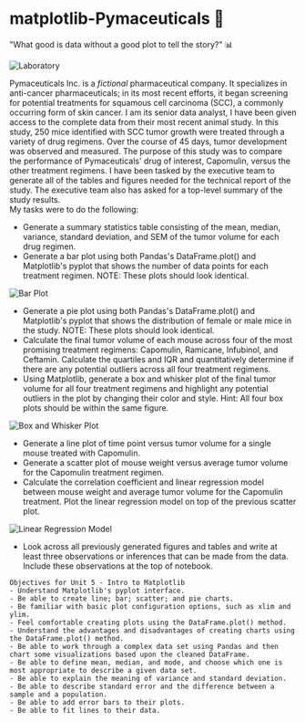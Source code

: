 # matplotlib-Pymaceuticals 💊
"What good is data without a good plot to tell the story?" 📊  

![Laboratory](https://github.com/RutgersCodingBootcamp/RU-JER-DATA-PT-01-2020/blob/master/02-Homework/05-Matplotlib/Instructions/Images/Laboratory.jpg?raw=true)  


Pymaceuticals Inc. is a *fictional* pharmaceutical company. It specializes in anti-cancer pharmaceuticals; in its most recent efforts, it began screening for potential treatments for squamous cell carcinoma (SCC), a commonly occurring form of skin cancer. I am its senior data analyst, I have been given access to the complete data from their most recent animal study. In this study, 250 mice identified with SCC tumor growth were treated through a variety of drug regimens. Over the course of 45 days, tumor development was observed and measured. The purpose of this study was to compare the performance of Pymaceuticals' drug of interest, Capomulin, versus the other treatment regimens. I have been tasked by the executive team to generate all of the tables and figures needed for the technical report of the study. The executive team also has asked for a top-level summary of the study results.  
My tasks were to do the following:
- Generate a summary statistics table consisting of the mean, median, variance, standard deviation, and SEM of the tumor volume for each drug regimen.
- Generate a bar plot using both Pandas's DataFrame.plot() and Matplotlib's pyplot that shows the number of data points for each treatment regimen. NOTE: These plots should look identical.  

![Bar Plot](https://github.com/ognjenstrbanovic/matplotlib-challenge/blob/master/screenshots/Bar%20Plot%20Screen%20Shot.jpg?raw=true)  

- Generate a pie plot using both Pandas's DataFrame.plot() and Matplotlib's pyplot that shows the distribution of female or male mice in the study. NOTE: These plots should look identical.
- Calculate the final tumor volume of each mouse across four of the most promising treatment regimens: Capomulin, Ramicane, Infubinol, and Ceftamin. Calculate the quartiles and IQR and quantitatively determine if there are any potential outliers across all four treatment regimens.
- Using Matplotlib, generate a box and whisker plot of the final tumor volume for all four treatment regimens and highlight any potential outliers in the plot by changing their color and style. Hint: All four box plots should be within the same figure.  

![Box and Whisker Plot](https://github.com/ognjenstrbanovic/matplotlib-challenge/blob/master/screenshots/Box%20and%20Whisker%20Plot.jpg?raw=true)  

- Generate a line plot of time point versus tumor volume for a single mouse treated with Capomulin.
- Generate a scatter plot of mouse weight versus average tumor volume for the Capomulin treatment regimen.
- Calculate the correlation coefficient and linear regression model between mouse weight and average tumor volume for the Capomulin treatment. Plot the linear regression model on top of the previous scatter plot.  

![Linear Regression Model](https://github.com/ognjenstrbanovic/matplotlib-challenge/blob/master/screenshots/Linear%20Regression%20Model.jpg?raw=true)  

- Look across all previously generated figures and tables and write at least three observations or inferences that can be made from the data. Include these observations at the top of notebook.
```
Objectives for Unit 5 - Intro to Matplotlib
- Understand Matplotlib's pyplot interface.
- Be able to create line; bar; scatter; and pie charts.
- Be familiar with basic plot configuration options, such as xlim and ylim.
- Feel comfortable creating plots using the DataFrame.plot() method.
- Understand the advantages and disadvantages of creating charts using the DataFrame.plot() method.
- Be able to work through a complex data set using Pandas and then chart some visualizations based upon the cleaned DataFrame.
- Be able to define mean, median, and mode, and choose which one is most appropriate to describe a given data set.
- Be able to explain the meaning of variance and standard deviation.
- Be able to describe standard error and the difference between a sample and a population.
- Be able to add error bars to their plots.
- Be able to fit lines to their data.
```
